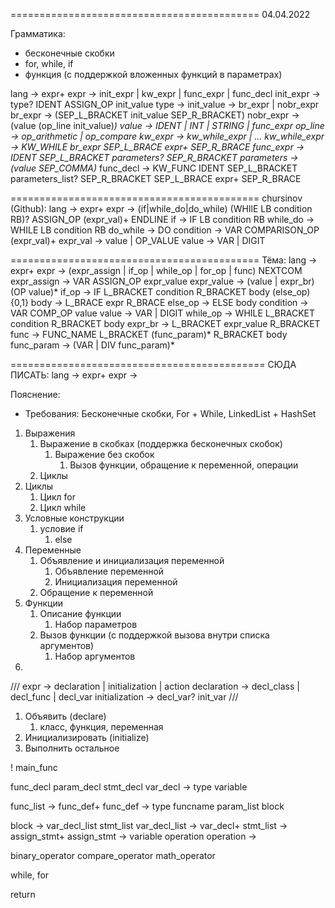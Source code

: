 ===========================================
04.04.2022

Грамматика:
* бесконечные скобки
* for, while, if 
* функция (с поддержкой вложенных функций в параметрах)

lang -> expr+
    expr -> init_expr | kw_expr | func_expr | func_decl
        init_expr -> type? IDENT ASSIGN_OP init_value
            type -> 
            init_value -> br_expr | nobr_expr
                br_expr -> (SEP_L_BRACKET init_value SEP_R_BRACKET)
                nobr_expr -> (value (op_line init_value)*)
                    value -> IDENT | INT | STRING | func_expr
                    op_line -> op_arithmetic | op_compare
        kw_expr -> kw_while_expr | ...
            kw_while_expr -> KW_WHILE br_expr SEP_L_BRACE expr+ SEP_R_BRACE
        func_expr -> IDENT SEP_L_BRACKET parameters? SEP_R_BRACKET
            parameters -> (value SEP_COMMA)*
        func_decl -> KW_FUNC IDENT SEP_L_BRACKET parameters_list? SEP_R_BRACKET SEP_L_BRACE expr+ SEP_R_BRACE

===========================================
chursinov (Github):
lang -> expr+
expr -> (if|while_do|do_while) (WHIlE LB condition RB)? ASSIGN_OP (expr_val)+ ENDLINE
if -> IF LB condition RB
while_do -> WHILE LB condition RB
do_while -> DO
condition -> VAR COMPARISON_OP (expr_val)+
expr_val -> value | OP_VALUE
value -> VAR | DIGIT

===========================================
Тёма:
lang -> expr+
expr -> (expr_assign | if_op | while_op | for_op | func) NEXTCOM
expr_assign -> VAR ASSIGN_OP expr_value
expr_value -> (value | expr_br) (OP value)*
if_op -> IF L_BRACKET condition R_BRACKET body (else_op){0,1}
body -> L_BRACE expr R_BRACE
else_op -> ELSE body
condition -> VAR COMP_OP value
value -> VAR | DIGIT
while_op -> WHILE L_BRACKET condition R_BRACKET body
expr_br -> L_BRACKET expr_value R_BRACKET
func -> FUNC_NAME L_BRACKET (func_param)* R_BRACKET body
func_param -> (VAR | DIV func_param)*

============================================
СЮДА ПИСАТЬ:
lang -> expr+
expr -> 

Пояснение:
* Требования: Бесконечные скобки, For + While, LinkedList + HashSet

1) Выражения
   1) Выражение в скобках (поддержка бесконечных скобок)
      1) Выражение без скобок
         1) Вызов функции, обращение к переменной, операции
   2) Циклы
2) Циклы
   1) Цикл for
   2) Цикл while
3) Условные конструкции
   1) условие if
      1) else
4) Переменные
   1) Объявление и инициализация переменной
      1) Объявление переменной
      2) Инициализация переменной
   2) Обращение к переменной
5) Функции
   1) Описание функции
      1) Набор параметров
   2) Вызов функции (с поддержкой вызова внутри списка аргументов)
      1) Набор аргументов
6) 

///
expr -> declaration | initialization | action
    declaration -> decl_class | decl_func | decl_var
    initialization -> decl_var? init_var
///


1) Объявить (declare)
   1) класс, функция, переменная
2) Инициализировать (initialize)
3) Выполнить остальное

! main_func

func_decl
param_decl
stmt_decl
var_decl -> type    variable

func_list -> func_def+
func_def -> type    funcname    param_list  block

block -> var_decl_list  stmt_list
var_decl_list -> var_decl+
stmt_list ->    assign_stmt+
    assign_stmt -> variable  operation
    operation -> 

binary_operator
compare_operator
math_operator

while, for

return











